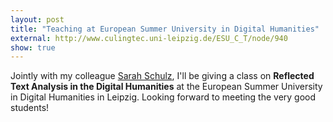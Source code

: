 ```yaml
---
layout: post
title: "Teaching at European Summer University in Digital Humanities"
external: http://www.culingtec.uni-leipzig.de/ESU_C_T/node/940
show: true
---
```


Jointly with my colleague [Sarah Schulz](https://sarschu.github.io), I'll be giving a class on **Reflected Text Analysis in the Digital Humanities** at the European Summer University in Digital Humanities in Leipzig. Looking forward to meeting the very good students!